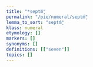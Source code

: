 ```yaml
---
title: "*septḿ̥"
permalink: "/pie/numeral/septḿ̥"
lemma_to_sort: "septḿ̥"
klass: numeral
etymology: []
markers: []
synonyms: []
definitions: [["seven"]]
topics: []
---
```

